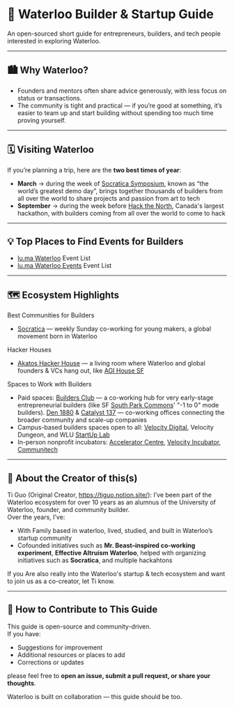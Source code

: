 # 🌟 Waterloo Builder & Startup Guide

An open-sourced short guide for entrepreneurs, builders, and tech people interested in exploring Waterloo.  

---

## 🏙️ Why Waterloo?

- Founders and mentors often share advice generously, with less focus on status or transactions.
- The community is tight and practical — if you’re good at something, it’s easier to team up and start building without spending too much time proving yourself.

---

## 🗓️ Visiting Waterloo

If you’re planning a trip, here are the **two best times of year**:  
- **March** → during the week of [Socratica Symposium](https://welcome.socratica.info/), known as “the world’s greatest demo day”, brings together thousands of builders from all over the world to share projects and passion from art to tech
- **September** → during the week before [Hack the North](https://hackthenorth.com/), Canada's largest hackathon, with builders coming from all over the world to come to hack

---
## 💡 Top Places to Find Events for Builders   

- [lu.ma Waterloo](https://lu.ma/waterloo_ca) Event List
- [lu.ma Waterloo Events](https://lu.ma/waterlooevents) Event List

---

## 🗺️ Ecosystem Highlights
Best Communities for Builders  
- [Socratica](https://www.socratica.info/) — weekly Sunday co-working for young makers, a global movement born in Waterloo  

Hacker Houses  
- [Akatos Hacker House](https://www.akatos.house/) — a living room where Waterloo and global founders & VCs hang out, like [AGI House SF](https://agihouse.ai/)  

Spaces to Work with Builders  
- Paid spaces: [Builders Club](https://buildersclub.ca/) — a co-working hub for very early-stage entrepreneurial builders (like SF [South Park Commons](https://www.southparkcommons.com/)' "-1 to 0" mode builders). [Den 1880](https://www.den1880.co/) & [Catalyst 137](https://catalyst-137.com/) — co-working offices connecting the broader community and scale-up companies  
- Campus-based builders spaces open to all: [Velocity Digital](https://www.velocityincubator.com/programs-events/student-spaces), Velocity Dungeon, and WLU [StartUp Lab](https://students.wlu.ca/work-leadership-and-volunteering/entrepreneurship)  
- In-person nonprofit incubators: [Accelerator Centre](https://www.acceleratorcentre.com/), [Velocity Incubator](https://www.velocityincubator.com/), [Communitech](http://www.communitech.ca/)  

---

## 👤 About the Creator of this(s)

Ti Guo (Original Creator, https://tiguo.notion.site/): I’ve been part of the Waterloo ecosystem for over 10 years as an alumnus of the University of Waterloo, founder, and community builder.  
Over the years, I’ve:  
- With Family based in waterloo, lived, studied, and built in Waterloo’s startup community
- Cofounded initiatives such as **Mr. Beast–inspired co-working experiment**, **Effective Altruism Waterloo**, helped with organizing initiatives such as **Socratica**, and multiple hackahtons

If you Are also really into the Waterloo's startup & tech ecosystem and want to join us as a co-creator, let Ti know. 

---

## 🤝 How to Contribute to This Guide

This guide is open-source and community-driven.  
If you have:  
- Suggestions for improvement  
- Additional resources or places to add  
- Corrections or updates  

please feel free to **open an issue, submit a pull request, or share your thoughts**.  

Waterloo is built on collaboration — this guide should be too.  

